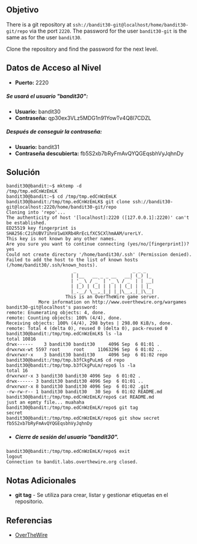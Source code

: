 ## Objetivo
There is a git repository at `ssh://bandit30-git@localhost/home/bandit30-git/repo` via the port `2220`. The password for the user `bandit30-git` is the same as for the user `bandit30`.

Clone the repository and find the password for the next level.
## Datos de Acceso al Nivel
- **Puerto:** 2220
##### Se usará el usuario "bandit30":
- **Usuario:** bandit30
- **Contraseña:** qp30ex3VLz5MDG1n91YowTv4Q8l7CDZL
##### Después de conseguir la contraseña:
- **Usuario:** bandit31
- **Contraseña descubierta:** fb5S2xb7bRyFmAvQYQGEqsbhVyJqhnDy
## Solución
```
bandit30@bandit:~$ mktemp -d
/tmp/tmp.edCnWzEmLK
bandit30@bandit:~$ cd /tmp/tmp.edCnWzEmLK
bandit30@bandit:/tmp/tmp.edCnWzEmLK$ git clone ssh://bandit30-git@localhost:2220/home/bandit30-git/repo
Cloning into 'repo'...
The authenticity of host '[localhost]:2220 ([127.0.0.1]:2220)' can't be established.
ED25519 key fingerprint is SHA256:C2ihUBV7ihnV1wUXRb4RrEcLfXC5CXlhmAAM/urerLY.
This key is not known by any other names.
Are you sure you want to continue connecting (yes/no/[fingerprint])? yes
Could not create directory '/home/bandit30/.ssh' (Permission denied).
Failed to add the host to the list of known hosts (/home/bandit30/.ssh/known_hosts).
                         _                     _ _ _
                        | |__   __ _ _ __   __| (_) |_
                        | '_ \ / _` | '_ \ / _` | | __|
                        | |_) | (_| | | | | (_| | | |_
                        |_.__/ \__,_|_| |_|\__,_|_|\__|
                      This is an OverTheWire game server.
            More information on http://www.overthewire.org/wargames
bandit30-git@localhost's password:
remote: Enumerating objects: 4, done.
remote: Counting objects: 100% (4/4), done.
Receiving objects: 100% (4/4), 298 bytes | 298.00 KiB/s, done.
remote: Total 4 (delta 0), reused 0 (delta 0), pack-reused 0
bandit30@bandit:/tmp/tmp.edCnWzEmLK$ ls -la
total 10816
drwx------    3 bandit30 bandit30     4096 Sep  6 01:01 .
drwxrwx-wt 5597 root     root     11063296 Sep  6 01:02 ..
drwxrwxr-x    3 bandit30 bandit30     4096 Sep  6 01:02 repo
bandit30@bandit:/tmp/tmp.b3fCkgPuLm$ cd repo
bandit30@bandit:/tmp/tmp.b3fCkgPuLm/repo$ ls -la
total 16
drwxrwxr-x 3 bandit30 bandit30 4096 Sep  6 01:02 .
drwx------ 3 bandit30 bandit30 4096 Sep  6 01:01 ..
drwxrwxr-x 8 bandit30 bandit30 4096 Sep  6 01:02 .git
-rw-rw-r-- 1 bandit30 bandit30   30 Sep  6 01:02 README.md
bandit30@bandit:/tmp/tmp.edCnWzEmLK/repo$ cat README.md
just an epmty file... muahaha
bandit30@bandit:/tmp/tmp.edCnWzEmLK/repo$ git tag
secret
bandit30@bandit:/tmp/tmp.edCnWzEmLK/repo$ git show secret
fb5S2xb7bRyFmAvQYQGEqsbhVyJqhnDy
```

- ##### Cierre de sesión del usuario "bandit30".
```
bandit30@bandit:/tmp/tmp.edCnWzEmLK/repo$ exit
logout
Connection to bandit.labs.overthewire.org closed.
```
## Notas Adicionales
- **git tag** - Se utiliza para crear, listar y gestionar etiquetas en el repositorio.
## Referencias
- [OverTheWire](https://overthewire.org/wargames/bandit/bandit1.html)
